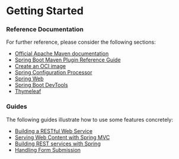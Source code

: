 # Getting Started

### Reference Documentation

For further reference, please consider the following sections:

* [Official Apache Maven documentation](https://maven.apache.org/guides/index.html)
* [Spring Boot Maven Plugin Reference Guide](https://docs.spring.io/spring-boot/docs/2.4.1/maven-plugin/reference/html/)
* [Create an OCI image](https://docs.spring.io/spring-boot/docs/2.4.1/maven-plugin/reference/html/#build-image)
* [Spring Configuration Processor](https://docs.spring.io/spring-boot/docs/2.4.1/reference/htmlsingle/#configuration-metadata-annotation-processor)
* [Spring Web](https://docs.spring.io/spring-boot/docs/2.4.1/reference/htmlsingle/#boot-features-developing-web-applications)
* [Spring Boot DevTools](https://docs.spring.io/spring-boot/docs/2.4.1/reference/htmlsingle/#using-boot-devtools)
* [Thymeleaf](https://docs.spring.io/spring-boot/docs/2.4.1/reference/htmlsingle/#boot-features-spring-mvc-template-engines)

### Guides

The following guides illustrate how to use some features concretely:

* [Building a RESTful Web Service](https://spring.io/guides/gs/rest-service/)
* [Serving Web Content with Spring MVC](https://spring.io/guides/gs/serving-web-content/)
* [Building REST services with Spring](https://spring.io/guides/tutorials/bookmarks/)
* [Handling Form Submission](https://spring.io/guides/gs/handling-form-submission/)

